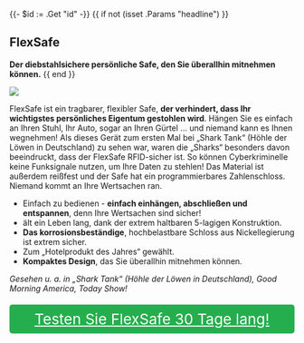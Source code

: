 {{- $id := .Get "id" -}}
{{ if not (isset .Params "headline") }}
## FlexSafe

**Der diebstahlsichere persönliche Safe, den Sie überallhin mitnehmen können.**
{{ end }}

[![](/list/flex-safe-title.jpg)](https://t.gadgetadvisers.com/click/{{$id}})

FlexSafe ist ein tragbarer, flexibler Safe, **der verhindert, dass Ihr wichtigstes persönliches Eigentum gestohlen wird**. Hängen Sie es einfach an Ihren Stuhl, Ihr Auto, sogar an Ihren Gürtel ... und niemand kann es Ihnen wegnehmen! Als dieses Gerät zum ersten Mal bei „Shark Tank“ (Höhle der Löwen in Deutschland) zu sehen war, waren die „Sharks“ besonders davon beeindruckt, dass der FlexSafe RFID-sicher ist. So können Cyberkriminelle keine Funksignale nutzen, um Ihre Daten zu stehlen! Das Material ist außerdem reißfest und der Safe hat ein programmierbares Zahlenschloss. Niemand kommt an Ihre Wertsachen ran.

- Einfach zu bedienen - **einfach einhängen, abschließen und entspannen**, denn Ihre Wertsachen sind sicher!
- ält ein Leben lang, dank der extrem haltbaren 5-lagigen Konstruktion.
- **Das korrosionsbeständige**, hochbelastbare Schloss aus Nickellegierung ist extrem sicher.
- Zum „Hotelprodukt des Jahres“ gewählt.
- **Kompaktes Design**, das Sie überallhin mitnehmen können.

*Gesehen u. a. in „Shark Tank“ (Höhle der Löwen in Deutschland), Good Morning America, Today Show!*

<a href="(https://t.gadgetadvisers.com/click/{{$id}})" style="color: white;">
   <div style="text-align:center;background-color:#25ae4e;margin-bottom:20px;margin-top:20px;width: 100%;-webkit-border-radius: 5px;">
      <div style="color: white; padding: 10px;font-size: 26px;">
      Testen Sie FlexSafe 30 Tage lang!
      </div>
   </div>
</a>